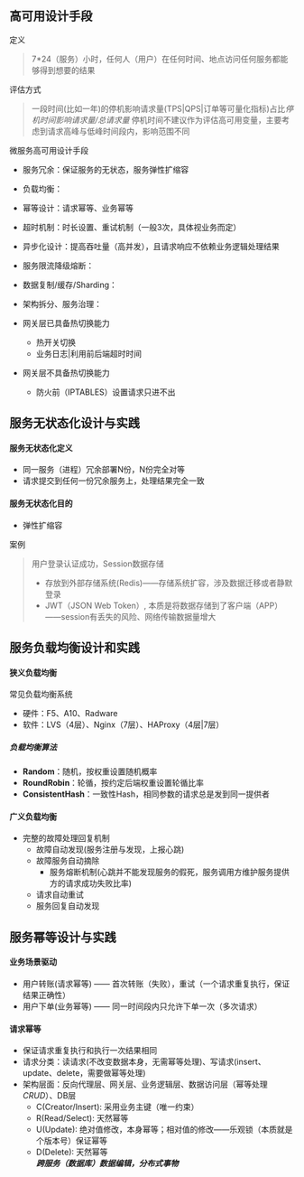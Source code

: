 ## 高可用设计手段 ##
定义  
> 7\*24（服务）小时，任何人（用户）在任何时间、地点访问任何服务都能够得到想要的结果

评估方式

> 一段时间(比如一年)的停机影响请求量(TPS|QPS|订单等可量化指标)占比*停机时间影响请求量/总请求量*
停机时间不建议作为评估高可用变量，主要考虑到请求高峰与低峰时间段内，影响范围不同  

微服务高可用设计手段  

- 服务冗余：保证服务的无状态，服务弹性扩缩容
- 负载均衡：
- 幂等设计：请求幂等、业务幂等
- 超时机制：时长设置、重试机制（一般3次，具体视业务而定）
- 异步化设计：提高吞吐量（高并发），且请求响应不依赖业务逻辑处理结果
- 服务限流降级熔断：
- 数据复制/缓存/Sharding：
- 架构拆分、服务治理：

- 网关层已具备热切换能力
	- 热开关切换
	- 业务日志|利用前后端超时时间
- 网关层不具备热切换能力
	- 防火前（IPTABLES）设置请求只进不出

## 服务无状态化设计与实践 ##
#### 服务无状态化定义 ####

- 同一服务（进程）冗余部署N份，N份完全对等
- 请求提交到任何一份冗余服务上，处理结果完全一致

#### 服务无状态化目的 ####

- 弹性扩缩容

案例  
> 用户登录认证成功，Session数据存储  
> 
> - 存放到外部存储系统(Redis)——存储系统扩容，涉及数据迁移或者静默登录  
> - JWT（JSON Web Token）, 本质是将数据存储到了客户端（APP）——session有丢失的风险、网络传输数据量增大  

## 服务负载均衡设计和实践 ##
#### 狭义负载均衡 ####
常见负载均衡系统  

- 硬件：F5、A10、Radware  
- 软件：LVS（4层）、Nginx（7层）、HAProxy（4层|7层）

#####  负载均衡算法 #####
- **Random**：随机，按权重设置随机概率  
- **RoundRobin**：轮循，按约定后端权重设置轮循比率  
- **ConsistentHash**：一致性Hash，相同参数的请求总是发到同一提供者   

#### 广义负载均衡

- 完整的故障处理回复机制  
  - 故障自动发现(服务注册与发现，上报心跳)  
  - 故障服务自动摘除     
      - 服务熔断机制(心跳并不能发现服务的假死，服务调用方维护服务提供方的请求成功失败比率)    
  - 请求自动重试  
  - 服务回复自动发现  

## 服务幂等设计与实践 ##

#### 业务场景驱动  
- 用户转账(请求幂等) —— 首次转账（失败），重试（一个请求重复执行，保证结果正确性）  
- 用户下单(业务幂等) —— 同一时间段内只允许下单一次（多次请求）  

#### 请求幂等
- 保证请求重复执行和执行一次结果相同  
- 请求分类：读请求(不改变数据本身，无需幂等处理)、写请求(insert、update、delete，需要做幂等处理)    
- 架构层面：反向代理层、网关层、业务逻辑层、数据访问层（幂等处理 *CRUD*）、DB层  
    - C(Creator/Insert): 采用业务主键（唯一约束）
    - R(Read/Select): 天然幂等
    - U(Update): 绝对值修改，本身幂等；相对值的修改——乐观锁（本质就是个版本号）保证幂等
    - D(Delete): 天然幂等  
	***跨服务（数据库）数据编辑，分布式事物***





















